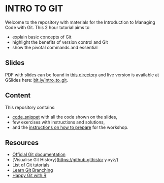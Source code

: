 # INTRO TO GIT

Welcome to the repository with materials for the Introduction to Managing Code with Git. This 2 hour tutorial aims to:
* explain basic concepts of Git
* highlight the benefits of version control and Git
* show the pivotal commands and essential

## Slides

PDF with slides can be found in [this directory](./slides.pdf) and live version is available at GSlides here: [bit.ly/intro_to_git](http://bit.ly/intro_to_git).

## Content

This repository contains:

* [code_snippet](code_snippet.sh) with all the code shown on the slides,
* few exercises with instructions and solutions,
* and the [instructions on how to prepare](How_to_prepare.md) for the workshop.

## Resources

* [Official Git documentation](https://git-scm.com/docs/gittutorial)
* [Visualise Git History](https://github.githistor y.xyz/)
* [List of Git tutorials](https://gist.github.com/jaseemabid/1321592)
* [Learn Git Branching](https://learngitbranching.js.org/)
* [Happy Git with R](https://happygitwithr.com/)
